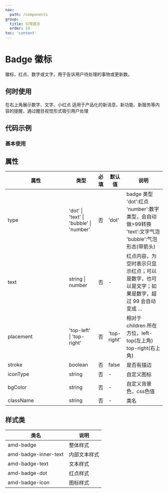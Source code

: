 ```yaml
---
nav:
  path: /components
group:
  title: 引导提示
  order: 14
toc: 'content'
---
```


# Badge 徽标
徽标，红点、数字或文字。用于告诉用户待处理的事物或更新数。
## 何时使用
在右上角展示数字、文字、小红点	适用于产品化的新消息、新功能、新服务等内容的提醒，通过醒目视觉形式吸引用户处理

## 代码示例
### 基本使用
<code src='../../demo/pages/Badge'></code>



## 属性

| 属性 | 类型 | 必填 | 默认值 | 说明 |
| -----|-----|-----|-----|----- |
| type | 'dot' &verbar; 'text' &verbar; 'bubble' &verbar; 'number' | 否 | 'dot' | badge 类型<br/>'dot':红点<br>'number':数字类型，会自动做>99转换<br>'text':文字气泡<br>'bubble':气泡形态(带箭头) |
| text | string &verbar; number | 否 | - | 红点内容，为空时表示只显示红点；可以是数字，也可以是文字；如果是数字，超过 99 会自动变成 ... |
| placement | 'top-left' &verbar; 'top-right' | 否 | 'top-right' | 相对于 children 所在方位，left-top(左上角) top-right(右上角) |
| stroke | boolean | 否 | false | 是否有描边 |
| iconType | string | 否 | - | 自定义图标 |
| bgColor | string | 否 | - | 自定义背景色，css色值 |
| className | string | 否 | - | 类名 |

## 样式类
| 类名 | 说明 |
| -----|-----|
| amd-badge | 整体样式 |
| amd-badge-inner-text | 内部文本样式 |
| amd-badge-text | 文本样式 |
| amd-badge-dot | 红点样式 |
| amd-badge-icon | 图标样式 |

<style> 
table th:first-of-type { width: 180px; } 
.__dumi-default-layout-content article table:first-of-type th:nth-of-type(2)  {
    width: 140px
} 
.__dumi-default-layout-content article table:first-of-type th:nth-of-type(3)  {
    width: 30px
} 
.__dumi-default-layout-content article table:first-of-type th:nth-of-type(4)  {
    width: 50px
} 
</style> 